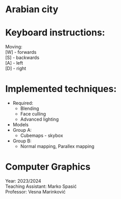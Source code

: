 # Arabian city 
# Keyboard instructions:  
Moving:  
[W] - forwards  
[S] - backwards  
[A] - left   
[D] - right  
# Implemented techniques:  
- Required:
    - Blending
    - Face culling
    - Advanced lighting
- Models
- Group A:
    - Cubemaps - skybox
- Group B:
    - Normal mapping, Parallex mapping


# Computer Graphics
Year: 2023/2024  
Teaching Assistant: Marko Spasić  
Professor: Vesna Marinković  
